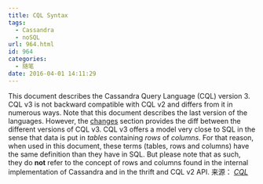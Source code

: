 ```yaml
---
title: CQL Syntax
tags:
  - Cassandra
  - noSQL
url: 964.html
id: 964
categories:
  - 随笔
date: 2016-04-01 14:11:29
---
```


This document describes the Cassandra Query Language (CQL) version 3. CQL v3 is not backward compatible with CQL v2 and differs from it in numerous ways. Note that this document describes the last version of the languages. However, the [changes](https://cassandra.apache.org/doc/cql3/CQL.html#changes) section provides the diff between the different versions of CQL v3. CQL v3 offers a model very close to SQL in the sense that data is put in _tables_ containing _rows_ of _columns_. For that reason, when used in this document, these terms (tables, rows and columns) have the same definition than they have in SQL. But please note that as such, they do **not** refer to the concept of rows and columns found in the internal implementation of Cassandra and in the thrift and CQL v2 API. 来源： _[CQL](https://cassandra.apache.org/doc/cql3/CQL.html)_